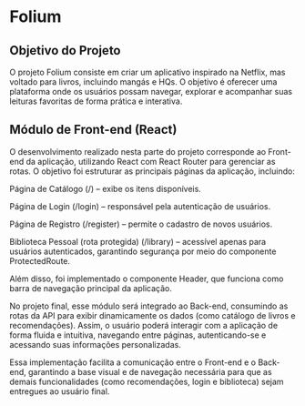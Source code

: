 # Folium

## Objetivo do Projeto
O projeto Folium consiste em criar um aplicativo inspirado na Netflix, mas voltado para livros, incluindo mangás e HQs. 
O objetivo é oferecer uma plataforma onde os usuários possam navegar, explorar e acompanhar suas leituras favoritas de forma prática e interativa.

## Módulo de Front-end (React)

O desenvolvimento realizado nesta parte do projeto corresponde ao Front-end da aplicação, utilizando React com React Router para gerenciar as rotas. O objetivo foi estruturar as principais páginas da aplicação, incluindo: 

Página de Catálogo (/) – exibe os itens disponíveis. 

Página de Login (/login) – responsável pela autenticação de usuários. 

Página de Registro (/register) – permite o cadastro de novos usuários. 

Biblioteca Pessoal (rota protegida) (/library) – acessível apenas para usuários autenticados, garantindo segurança por meio do componente ProtectedRoute. 

Além disso, foi implementado o componente Header, que funciona como barra de navegação principal da aplicação. 

No projeto final, esse módulo será integrado ao Back-end, consumindo as rotas da API para exibir dinamicamente os dados (como catálogo de livros e recomendações). Assim, o usuário poderá interagir com a aplicação de forma fluida e intuitiva, navegando entre páginas, autenticando-se e acessando suas informações personalizadas. 

Essa implementação facilita a comunicação entre o Front-end e o Back-end, garantindo a base visual e de navegação necessária para que as demais funcionalidades (como recomendações, login e biblioteca) sejam entregues ao usuário final.